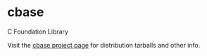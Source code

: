# cbase
C Foundation Library

Visit the [cbase project page](https://hyperrealm.github.io/cbase/)
for distribution tarballs and other info.

